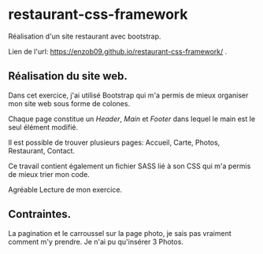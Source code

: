 # restaurant-css-framework
Réalisation d'un site restaurant avec bootstrap.

Lien de l'url:  https://enzob09.github.io/restaurant-css-framework/ .

## Réalisation du site web.

Dans cet exercice, j'ai utilisé Bootstrap qui m'a permis de mieux organiser mon site web sous forme de colones.

Chaque page constitue un *Header*, *Main* et *Footer* dans lequel le main est le seul élément modifié.

Il est possible de trouver plusieurs pages: Accueil, Carte, Photos, Restaurant, Contact.

Ce travail contient également un fichier SASS lié à son CSS qui m'a permis de mieux trier mon code.

Agréable Lecture de mon exercice.

## Contraintes.

La pagination et le carroussel sur la page photo, je sais pas vraiment comment m'y prendre. Je n'ai pu qu'insérer 3 Photos.


